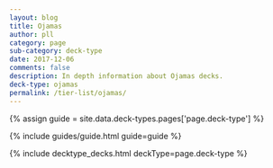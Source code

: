 ```yaml
---
layout: blog
title: Ojamas
author: pll
category: page
sub-category: deck-type
date: 2017-12-06
comments: false
description: In depth information about Ojamas decks.
deck-type: ojamas
permalink: /tier-list/ojamas/ 
---
```


{% assign guide = site.data.deck-types.pages['page.deck-type'] %}

{% include guides/guide.html guide=guide %}

{% include decktype_decks.html deckType=page.deck-type %}

